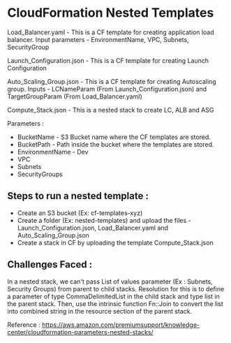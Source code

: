 # CloudFormation Nested Templates
Load_Balancer.yaml - This is a CF template for creating application load balancer. Input parameters - EnvironmentName, VPC, Subnets, SecurityGroup

Launch_Configuration.json - This is a CF template for creating Launch Configuration

Auto_Scaling_Group.json - This is a CF template for creating Autoscaling group. Inputs - LCNameParam (From Launch_Configuration.json) and TargetGroupParam (From Load_Balancer.yaml)

Compute_Stack.json - This is a nested stack to create LC, ALB and ASG
                     
Parameters :
* BucketName - S3 Bucket name where the CF templates are stored.
* BucketPath - Path inside the bucket where the templates are stored.
* EnvironmentName - Dev
* VPC 
* Subnets
* SecurityGroups

## Steps to run a nested template :
* Create an S3 bucket (Ex: cf-templates-xyz)
* Create a folder (Ex: nested-templates) and upload the files - Launch_Configuration.json, Load_Balancer.yaml and Auto_Scaling_Group.json
* Create a stack in CF by uploading the template Compute_Stack.json

## Challenges Faced :

In a nested stack, we can't pass List of values parameter (Ex : Subnets, Security Groups) from parent to child stacks. Resolution for this is to define a parameter of type CommaDelimitedList in the child stack and type list in the parent stack. Then, use the intrinsic function Fn::Join to convert the list into combined string in the resource section of the parent stack.

Reference : https://aws.amazon.com/premiumsupport/knowledge-center/cloudformation-parameters-nested-stacks/
